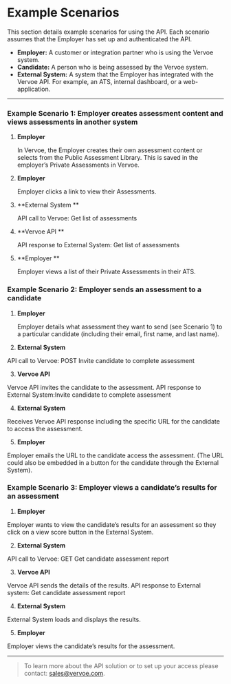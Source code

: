 # Example Scenarios

This section details example scenarios for using the API. Each scenario assumes that the Employer has set up and authenticated the API. 

- **Employer:** A customer or integration partner who is using the Vervoe system. 
- **Candidate:** A person who is being assessed by the Vervoe system.  
- **External System:** A system that the Employer has integrated with the Vervoe API. For example, an ATS, internal dashboard, or a web-application. 

---
### Example Scenario 1: Employer creates assessment content and views assessments in another system

1. **Employer** 
   
   In Vervoe, the Employer creates their own assessment content or selects from the Public Assessment Library. This is saved in the employer’s Private Assessments in Vervoe. 


2. **Employer**

   Employer clicks a link to view their Assessments. 


3. **External System **

   API call to Vervoe: Get list of assessments


4. **Vervoe API **
   
   API response to External System: Get list of assessments  


5. **Employer **

   Employer views a list of their Private Assessments in their ATS. 



### Example Scenario 2: Employer sends an assessment to a candidate 

1. **Employer** 
   
   Employer details what assessment they want to send (see Scenario 1) to a particular candidate (including their email, first name, and last name). 


2. **External System**

  API call to Vervoe: POST Invite candidate to complete assessment 


3. **Vervoe API**

  Vervoe API invites the candidate to the assessment. API response to External System:Invite candidate to complete assessment


4. **External System**

  Receives Vervoe API response including the specific URL for the candidate to access the assessment.


5. **Employer**

  Employer emails the URL to the candidate access the assessment. (The URL could also be embedded in a button for the candidate through the External System).




### Example Scenario 3: Employer views a candidate’s results for an assessment

1. **Employer** 

  Employer wants to view the candidate’s results for an assessment so they click on a view score button in the External System.


2. **External System**

  API call to Vervoe: GET Get candidate assessment report 


3. **Vervoe API**

  Vervoe API sends the details of the results. API response to External system: Get candidate assessment report


4. **External System**

  External System loads and displays the results. 


5. **Employer**

  Employer views the candidate’s results for the assessment. 


---

<!-- theme: success -->

> To learn more about the API solution or to set up your access please contact: [sales@vervoe.com](mailto:sales+api@vervoe.com). 